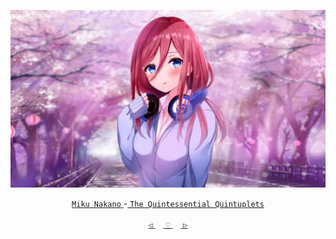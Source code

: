 
<div align="center">

 

 [![@ikx7a](https://github.com/ikx7a/Waifu/blob/main/Resources/Miku%20Nakano.png)](https://github.com/ikx7a)


  <a href="https://anilist.co/character/126373/Miku-Nakano"> `Miku Nakano` </a>-<a href="https://anilist.co/anime/103572/Gotoubun-no-Hanayome/"> `The Quintessential Quintuplets` </a>




<a href=""> `◁` </a>ㅤ<a href="https://github.com/ikx7a/Waifu"> `♡` </a>ㅤ<a href=""> `▷` </a>

</div>
